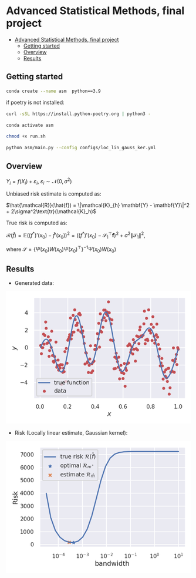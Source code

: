 # Advanced Statistical Methods, final project

- [Advanced Statistical Methods, final project](#advanced-statistical-methods-final-project)
  - [Getting started](#getting-started)
  - [Overview](#overview)
  - [Results](#results)
  

## Getting started

```bash
conda create --name asm  python==3.9
```

if poetry is not installed:

```bash
curl -sSL https://install.python-poetry.org | python3 -
```

```bash
conda activate asm
```

```bash
chmod +x run.sh
```

```bash
python asm/main.py --config configs/loc_lin_gauss_ker.yml
```

## Overview

$Y_i = f(X_i) + \varepsilon_i, ~\varepsilon_i \sim \mathcal{N}(0, \sigma^2)$


Unbiased risk estimate is computed as:

$\hat{\mathcal{R}}(\hat{f}) = \|\mathcal{K}_{h} \mathbf{Y} - \mathbf{Y}\|^2 + 2\sigma^2\text{tr}(\mathcal{K}_h)$

True risk is computed as:

$\mathcal{R}(\hat{f}) = \mathbb{E}((f^*)'(x_0) - \hat{f}'(x_0))^2 = ((f^*)'(x_0) - \mathcal{S}_1^{\top}\mathbf{f})^2 + \sigma^2 \|\mathcal{S}_1\|^2$,

where $\mathcal{S} = \{\Psi(x_0)W(x_0)\Psi(x_0)^{\top}\}^{-1}\Psi(x_0)W(x_0)$


## Results

* Generated data:

![data](figs/function_data_e1_k3.png)

* Risk (Locally linear estimate, Gaussian kernel):

![data](figs/true_risk_e1_k3.png)

